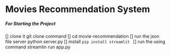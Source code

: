 <h1>Movies Recommendation System</h1>
 <h5>For Starting the Project</h5> 
[] clone it git clone command 
[] cd movie-recommendation
[] run the json file server python server.py
[] install <code>pip install streamlit </code>
[] run the using command streamlin run app.py
